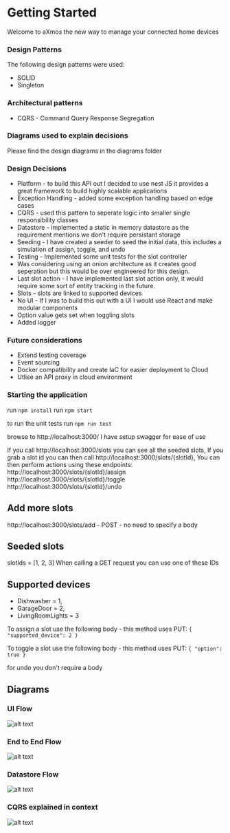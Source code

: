 # Getting Started
Welcome to aXmos the new way to manage your connected home devices

### Design Patterns
The following design patterns were used:
- SOLID
- Singleton

### Architectural patterns
- CQRS - Command Query Response Segregation

### Diagrams used to explain decisions
Please find the design diagrams in the diagrams folder

### Design Decisions
* Platform - to build this API out I decided to use nest JS it provides a great framework to build highly scalable applications
* Exception Handling - added some exception handling based on edge cases
* CQRS - used this pattern to seperate logic into smaller single responsibility classes
* Datastore - implemented a static in memory datastore as the requirement mentions we don't require persistant storage
* Seeding - I have created a seeder to seed the initial data, this includes a simulation of assign, toggle, and undo
* Testing - Implemented some unit tests for the slot controller
* Was considering using an onion architecture as it creates good seperation but this would be over engineered for this design.
* Last slot action - I have implemented last slot action only, it would require some sort of entity tracking in the future.
* Slots - slots are linked to supported devices
* No UI - If I was to build this out with a UI I would use React and make modular components
* Option value gets set when toggling slots
* Added logger


### Future considerations
* Extend testing coverage
* Event sourcing
* Docker compatibility and create IaC for easier deployment to Cloud
* Utlise an API proxy in cloud environment

### Starting the application
run `npm install`
run `npm start`

to run the unit tests run `npm run test`

browse to http://localhost:3000/ I have setup swagger for ease of use

If you call http://localhost:3000/slots you can see all the seeded slots,
If you grab a slot id you can then call http://localhost:3000/slots/{slotId},
You can then perform actions using these endpoints: 
http://localhost:3000/slots/{slotId}/assign 
http://localhost:3000/slots/{slotId}/toggle 
http://localhost:3000/slots/{slotId}/undo

## Add more slots
http://localhost:3000/slots/add - POST - no need to specify a body

## Seeded slots
slotIds = [1, 2, 3]
When calling a GET request you can use one of these IDs

## Supported devices
* Dishwasher = 1,
* GarageDoor = 2,
* LivingRoomLights = 3

To assign a slot use the following body - this method uses PUT:
`{
  "supported_device": 2
}`

To toggle a slot use the following body - this method uses PUT:
`{
  "option": true
}`

for undo you don't require a body

## Diagrams
### UI Flow
![alt text](https://github.com/bradleynz/axmos-home-hub/blob/main/diagrams/ui-flow.png)
### End to End Flow
![alt text](https://github.com/bradleynz/axmos-home-hub/blob/main/diagrams/end-to-end-flow.png)
### Datastore Flow
![alt text](https://github.com/bradleynz/axmos-home-hub/blob/main/diagrams/data-store-flow.png)
### CQRS explained in context
![alt text](https://github.com/bradleynz/axmos-home-hub/blob/main/diagrams/cqrs-explained-in-context.png)
